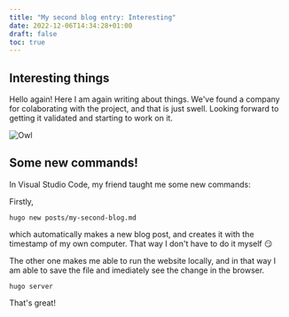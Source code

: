 ```yaml
---
title: "My second blog entry: Interesting"
date: 2022-12-06T14:34:28+01:00
draft: false
toc: true
---
```


## Interesting things
Hello again! Here I am again writing about things. We've found a company for colaborating with the project, and that is just swell. Looking forward to getting it validated and starting to work on it.

![Owl](/img/Curious-Burrowing-Owl-crop-341494953.jpg)

## Some new commands!
In Visual Studio Code, my friend taught me some new commands:

Firstly,
```terminal
hugo new posts/my-second-blog.md
```
which automatically makes a new blog post, and creates it with the timestamp of my own computer. That way I don't have to do it myself 😏

The other one makes me able to run the website locally, and in that way I am able to save the file and imediately see the change in the browser.

```terminal
hugo server
```

That's great!